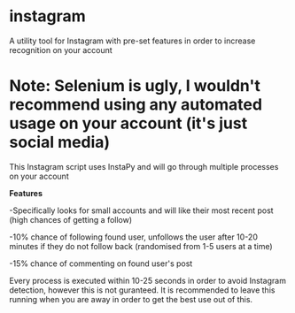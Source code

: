 # instagram
A utility tool for Instagram with pre-set features in order to increase recognition on your account

# Note: Selenium is ugly, I wouldn't recommend using any automated usage on your account (it's just social media)

This Instagram script uses InstaPy and will go through multiple processes on your account

**Features**

-Specifically looks for small accounts and will like their most recent post (high chances of getting a follow)

-10% chance of following found user, unfollows the user after 10-20 minutes if they do not follow back (randomised from 1-5 users at a time)

-15% chance of commenting on found user's post
 
Every process is executed within 10-25 seconds in order to avoid Instagram detection, however this is not guranteed. 
It is recommended to leave this running when you are away in order to get the best use out of this.
